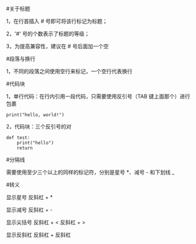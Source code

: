 #关于标题

1，在行首插入 # 号即可将该行标记为标题；

2，'#' 号的个数表示了标题的等级；

3，为提高兼容性，建议在 # 号后面加一个空

#段落与换行

1，不同的段落之间使用空行来标记，一个空行代表换行

#代码块

1，单行代码：在行内引用一段代码，只需要使用反引号（TAB 键上面那个）进行包裹

`print("hello, world!")`

2，代码块：三个反引号的对

```
def test:
    print("hello")
    return
```

#分隔线


需要使用至少三个以上的同样的标记符，分别是星号 *、减号 - 和下划线 _

#转义

显示星号 反斜杠 + *

显示减号 反斜杠 + -

显示尖括号 反斜杠 + < 反斜杠 + >

显示反斜杠 反斜杠 + 反斜杠





